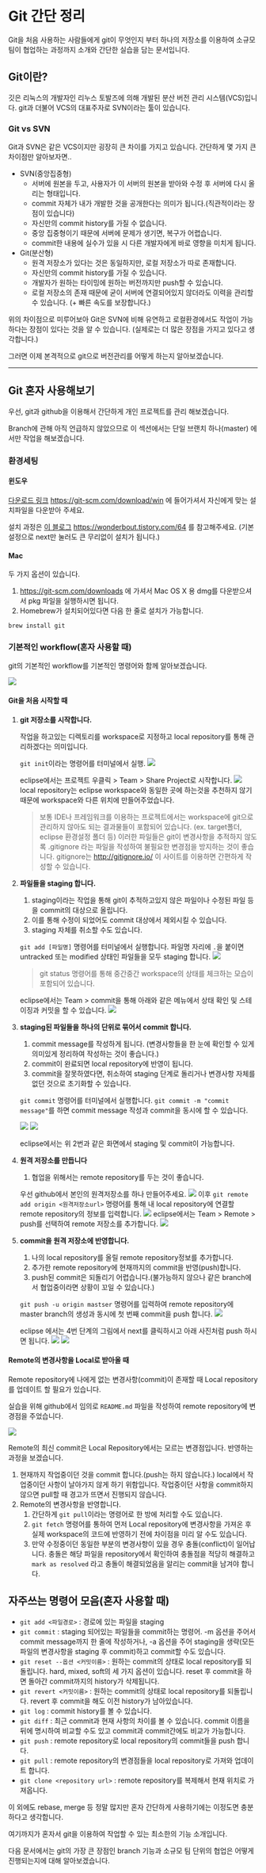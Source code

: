 Git 간단 정리
=====

Git을 처음 사용하는 사람들에게 git이 무엇인지 부터 하나의 저장소를 이용하여 소규모 팀이 협업하는 과정까지 소개와 간단한 실습을 담는 문서입니다.


## Git이란?
깃은 리눅스의 개발자인 리누스 토발즈에 의해 개발된 분산 버전 관리 시스템(VCS)입니다. 
git과 더불어 VCS의 대표주자로 SVN이라는 툴이 있습니다. 

### Git vs SVN
Git과 SVN은 같은 VCS이지만 굉장히 큰 차이를 가지고 있습니다.
간단하게 몇 가지 큰 차이점만 알아보자면..
- SVN(중앙집중형)
    - 서버에 원본을 두고, 사용자가 이 서버의 원본을 받아와 수정 후 서버에 다시 올리는 형태입니다. 
    - commit 자체가 내가 개발한 것을 공개한다는 의미가 됩니다.(직관적이라는 장점이 있습니다)
    - 자신만의 commit history를 가질 수 없습니다.
    - 중앙 집중형이기 때문에 서버에 문제가 생기면, 복구가 어렵습니다. 
    - commit한 내용에 실수가 있을 시 다른 개발자에게 바로 영향을 미치게 됩니다.
- Git(분산형)
    - 원격 저장소가 있다는 것은 동일하지만, 로컬 저장소가 따로 존재합니다.
    - 자신만의 commit history를 가질 수 있습니다.
    - 개발자가 원하는 타이밍에 원하는 버전까지만 push할 수 있습니다.
    - 로컬 저장소의 존재 때문에 굳이 서버에 연결되어있지 않더라도 이력을 관리할 수 있습니다. (+ 빠른 속도를 보장합니다.)

위의 차이점으로 미루어보아 Git은 SVN에 비해 유연하고 로컬환경에서도 작업이 가능하다는 장점이 있다는 것을 알 수 있습니다. (실제로는 더 많은 장점을 가지고 있다고 생각합니다.)

그러면 이제 본격적으로 git으로 버전관리를 어떻게 하는지 알아보겠습니다.

---

## Git 혼자 사용해보기
우선, git과 github을 이용해서 간단하게 개인 프로젝트를 관리 해보겠습니다.

Branch에 관해 아직 언급하지 않았으므로 이 섹션에서는 단일 브랜치 하나(master) 에서만 작업을 해보겠습니다.

### 환경세팅
#### 윈도우
[다운로드 링크](https://git-scm.com/download/win) https://git-scm.com/download/win 에 들어가셔서 자신에게 맞는 설치파일을 다운받아 주세요.

설치 과정은 [이 블로그](https://wonderbout.tistory.com/64) https://wonderbout.tistory.com/64 를 참고해주세요. (기본설정으로 next만 눌러도 큰 무리없이 설치가 됩니다.)

#### Mac
두 가지 옵션이 있습니다.
1. https://git-scm.com/downloads 에 가셔서 Mac OS X 용 dmg를 다운받으셔서 pkg 파일을 실행하시면 됩니다.
2. Homebrew가 설치되어있다면 다음 한 줄로 설치가 가능합니다. 
```
brew install git
```

### 기본적인 workflow(혼자 사용할 때)
git의 기본적인 workflow를 기본적인 명령어와 함께 알아보겠습니다.

![](../assets/git_basic_workflow.png)

#### Git을 처음 시작할 때
1. **git 저장소를 시작합니다.**

    작업을 하고있는 디렉토리를 workspace로 지정하고 local repository를 통해 관리하겠다는 의미입니다.
    
    `git init`이라는 명령어를 터미널에서 실행.
    ![](../assets/git_init.png)

    eclipse에서는 프로젝트 우클릭 > Team > Share Project로 시작합니다.
    ![](../assets/git_init_eclipse.png)
    local repository는 eclipse workspace와 동일한 곳에 하는것을 추천하지 않기 때문에 workspace와 다른 위치에 만들어주었습니다.

    > 보통 IDE나 프레임워크를 이용하는 프로젝트에서는 workspace에 git으로 관리하지 않아도 되는 결과물들이 포함되어 있습니다. (ex. target폴더, eclipse 환경설정 폴더 등) 이러한 파일들은 git이  변경사항을 추적하지 않도록 .gitignore 라는 파일을 작성하여 불필요한 변경점을 방지하는 것이 좋습니다.
    > gitignore는 http://gitignore.io/ 이 사이트를 이용하면 간편하게 작성할 수 있습니다.


2. **파일들을 staging 합니다.**
    1. staging이라는 작업을 통해 git이 추적하고있지 않은 파일이나 수정된 파일 등을 commit의 대상으로 올립니다.
    2. 이를 통해 수정이 되었어도 commit 대상에서 제외시킬 수 있습니다.
    3. staging 자체를 취소할 수도 있습니다. 
    
    `git add [파일명]` 명령어를 터미널에서 실행합니다.
    파일명 자리에 `.`을 붙이면 untracked 또는 modified 상태인 파일들을 모두 staging 합니다.
    ![](../assets/git_add.png)

    > git status 명령어를 통해 중간중간 workspace의 상태를 체크하는 모습이 포함되어 있습니다.

    eclipse에서는 Team > commit을 통해 아래와 같은 메뉴에서 상태 확인 및 스테이징과 커밋을 할 수 있습니다.
    ![](../assets/git_add_commit_eclipse.png)

3. **staging된 파일들을 하나의 단위로 묶어서 commit 합니다.**
    1. commit message를 작성하게 됩니다. (변경사항들을 한 눈에 확인할 수 있게 의미있게 정리하여 작성하는 것이 좋습니다.)
    2. commit이 완료되면 local repository에 반영이 됩니다.
    3. commit을 잘못하였다면, 취소하여 staging 단계로 돌리거나 변경사항 자체를 없던 것으로 초기화할 수 있습니다.
    
    `git commit` 명령어를 터미널에서 실행합니다.
    `git commit -m "commit message"`를 하면 commit message 작성과 commit을 동시에 할 수 있습니다.

    ![](../assets/git_commit.png)
    ![](../assets/git_commit_message.png)

    eclipse에서는 위 2번과 같은 화면에서 staging 및 commit이 가능합니다.
4. **원격 저장소를 만듭니다**
    1. 협업을 위해서는 remote repository를 두는 것이 좋습니다.

    우선 github에서 본인의 원격저장소를 하나 만들어주세요.
    ![](../assets/github_repo.png)
    이후 `git remote add origin <원격저장소url>` 명령어를 통해 내 local repository에 연결할 remote repository의 정보를 입력합니다.
    ![](../assets/git_remote_add.png)
    eclipse에서는 Team > Remote > push를 선택하여 remote 저장소를 추가합니다.
    ![](../assets/git_remote_add_eclipse.png)

5. **commit을 원격 저장소에 반영합니다.**
    1. 나의 local repository를 올릴 remote repository정보를 추가합니다.
    2. 추가한 remote repository에 현재까지의 commit을 반영(push)합니다.
    3. push된 commit은 되돌리기 어렵습니다.(불가능하지 않으나 같은 branch에서 협업중이라면 상황이 꼬일 수 있습니다.)

    `git push -u origin mastser` 명령어를 입력하여 remote repository에 master branch의 생성과 동시에 첫 번째 commit을 push 합니다.
    ![](../assets/git_push.png)

    eclipse 에서는 4번 단계의 그림에서 next를 클릭하시고 아래 사진처럼 push 하시면 됩니다.
    ![](../assets/git_push1_eclipse.png)
    ![](../assets/git_push2_eclipse.png)

#### Remote의 변경사항을 Local로 받아올 때

Remote repository에 나에게 없는 변경사항(commit)이 존재할 때 Local repository를 업데이트 할 필요가 있습니다.

실습을 위해 github에서 임의로 `README.md` 파일을 작성하여 remote repository에 변경점을 주었습니다.

![](../assets/git_readme.png)

Remote의 최신 commit은 Local Repository에서는 모르는 변경점입니다.
반영하는 과정을 보겠습니다.

1. 현재까지 작업중이던 것을 commit 합니다.(push는 하지 않습니다.)
    local에서 작업중이던 사항이 날아가지 않게 하기 위함입니다.
    작업중이던 사항을 commit하지 않으면 pull할 때 경고가 뜨면서 진행되지 않습니다.
2. Remote의 변경사항을 반영합니다.
    1. 간단하게 `git pull`이라는 명령어로 한 방에 처리할 수도 있습니다.
    2. `git fetch` 명령어를 통하여 먼저 Local repository에 변경사항을 가져온 후 실제 workspace의 코드에 반영하기 전에 차이점을 미리 알 수도 있습니다.
    3. 만약 수정중이던 동일한 부분의 변경사항이 있을 경우 충돌(conflict)이 일어납니다. 충돌은 해당 파일을 repository에서 확인하여 충돌점을 적당히 해결하고 `mark as resolved` 라고 충돌이 해결되었음을 알리는 commit을 남겨야 합니다.

## 자주쓰는 명령어 모음(혼자 사용할 때)
- `git add <파일경로>` : 경로에 있는 파일을 staging
- `git commit` : staging 되어있는 파일들을 commit하는 명령어. -m 옵션을 주어서 commit message까지 한 줄에 작성하거나, -a 옵션을 주어 staging을 생략(모든 파일의 변경사항을 staging 후 commit)하고 commit할 수도 있습니다.
- `git reset --옵션 <커밋이름>` : 원하는 commit의 상태로 local repository를 되돌립니다. hard, mixed, soft의 세 가지 옵션이 있습니다.
reset 후 commit을 하면 돌아간 commit까지의 history가 삭제됩니다.
- `git revert <커밋이름>` : 원하는 commit의 상태로 local repository를 되돌립니다. revert 후 commit을 해도 이전 history가 남아있습니다.
- `git log` : commit history를 볼 수 있습니다.
- `git diff` : 최근 commit과 현재 사항의 차이를 볼 수 있습니다. commit 이름을 뒤에 명시하여 비교할 수도 있고 commit과 commit간에도 비교가 가능합니다.
- `git push` : remote repository로 local repository의 commit들을 push 합니다.
- `git pull` : remote repository의 변경점들을 local repository로 가져와 업데이트 합니다.
- `git clone <repository url>` : remote repository를 복제해서 현재 위치로 가져옵니다.


이 외에도 rebase, merge 등 정말 많지만 혼자 간단하게 사용하기에는 이정도면 충분하다고 생각합니다.

여기까지가 혼자서 git을 이용하여 작업할 수 있는 최소한의 기능 소개입니다.

다음 문서에서는 git의 가장 큰 장점인 branch 기능과 소규모 팀 단위의 협업은 어떻게 진행되는지에 대해 알아보겠습니다.

